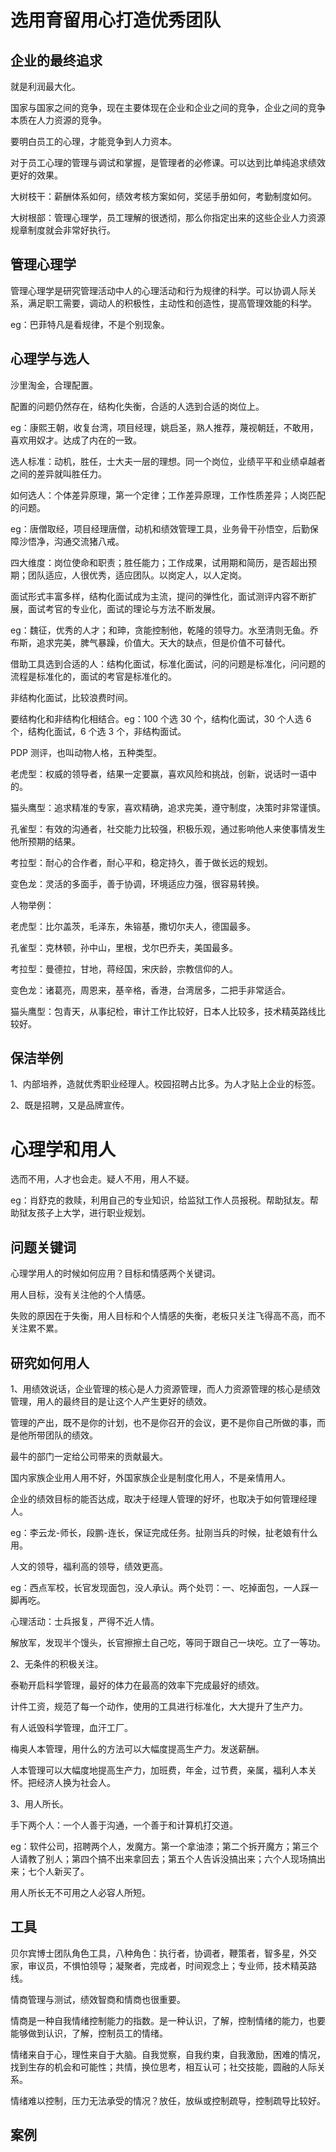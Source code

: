 # 选用育留用心打造优秀团队

## 企业的最终追求

就是利润最大化。

国家与国家之间的竞争，现在主要体现在企业和企业之间的竞争，企业之间的竞争本质在人力资源的竞争。

要明白员工的心理，才能竞争到人力资本。

对于员工心理的管理与调试和掌握，是管理者的必修课。可以达到比单纯追求绩效更好的效果。

大树枝干：薪酬体系如何，绩效考核方案如何，奖惩手册如何，考勤制度如何。

大树根部：管理心理学，员工理解的很透彻，那么你指定出来的这些企业人力资源规章制度就会非常好执行。

## 管理心理学

管理心理学是研究管理活动中人的心理活动和行为规律的科学。可以协调人际关系，满足职工需要，调动人的积极性，主动性和创造性，提高管理效能的科学。

eg：巴菲特凡是看规律，不是个别现象。

## 心理学与选人

沙里淘金，合理配置。

配置的问题仍然存在，结构化失衡，合适的人选到合适的岗位上。

eg：康熙王朝，收复台湾，项目经理，姚启圣，熟人推荐，蔑视朝廷，不敢用，喜欢用奴才。达成了内在的一致。

选人标准：动机，胜任，士大夫一层的理想。同一个岗位，业绩平平和业绩卓越者之间的差异就叫胜任力。

如何选人：个体差异原理，第一个定律；工作差异原理，工作性质差异；人岗匹配的问题。

eg：唐僧取经，项目经理唐僧，动机和绩效管理工具，业务骨干孙悟空，后勤保障沙悟净，沟通交流猪八戒。

四大维度：岗位使命和职责；胜任能力；工作成果，试用期和简历，是否超出预期；团队适应，人很优秀，适应团队。以岗定人，以人定岗。

面试形式丰富多样，结构化面试成为主流，提问的弹性化，面试测评内容不断扩展，面试考官的专业化，面试的理论与方法不断发展。

eg：魏征，优秀的人才；和珅，贪能控制他，乾隆的领导力。水至清则无鱼。乔布斯，追求完美，脾气暴躁，价值大。天大的缺点，但是价值不可替代。

借助工具选到合适的人：结构化面试，标准化面试，问的问题是标准化，问问题的流程是标准化的，面试的考官是标准化的。

非结构化面试，比较浪费时间。

要结构化和非结构化相结合。eg：100 个选 30 个，结构化面试，30 个人选 6 个，结构化面试，6 个选 3 个，非结构面试。

PDP 测评，也叫动物人格，五种类型。

老虎型：权威的领导者，结果一定要赢，喜欢风险和挑战，创新，说话时一语中的。

猫头鹰型：追求精准的专家，喜欢精确，追求完美，遵守制度，决策时非常谨慎。

孔雀型：有效的沟通者，社交能力比较强，积极乐观，通过影响他人来使事情发生他所预期的结果。

考拉型：耐心的合作者，耐心平和，稳定持久，善于做长远的规划。

变色龙：灵活的多面手，善于协调，环境适应力强，很容易转换。

人物举例：

老虎型：比尔盖茨，毛泽东，朱镕基，撒切尔夫人，德国最多。

孔雀型：克林顿，孙中山，里根，戈尔巴乔夫，美国最多。

考拉型：曼德拉，甘地，蒋经国，宋庆龄，宗教信仰的人。

变色龙：诸葛亮，周恩来，基辛格，香港，台湾居多，二把手非常适合。

猫头鹰型：包青天，从事纪检，审计工作比较好，日本人比较多，技术精英路线比较好。

## 保洁举例

1、内部培养，造就优秀职业经理人。校园招聘占比多。为人才贴上企业的标签。

2、既是招聘，又是品牌宣传。

 # 心理学和用人

 选而不用，人才也会走。疑人不用，用人不疑。

 eg：肖舒克的救赎，利用自己的专业知识，给监狱工作人员报税。帮助狱友。帮助狱友孩子上大学，进行职业规划。

 ## 问题关键词
 
 心理学用人的时候如何应用？目标和情感两个关键词。

 用人目标，没有关注他的个人情感。

 失败的原因在于失衡，用人目标和个人情感的失衡，老板只关注飞得高不高，而不关注累不累。

 ## 研究如何用人

1、用绩效说话，企业管理的核心是人力资源管理，而人力资源管理的核心是绩效管理，用人的最终目的是让这个人产生更好的绩效。

管理的产出，既不是你的计划，也不是你召开的会议，更不是你自己所做的事，而是他所带团队的绩效。

最牛的部门一定给公司带来的贡献最大。

国内家族企业用人用不好，外国家族企业是制度化用人，不是亲情用人。

企业的绩效目标的能否达成，取决于经理人管理的好坏，也取决于如何管理经理人。

eg：李云龙-师长，段鹏-连长，保证完成任务。扯刚当兵的时候，扯老娘有什么用。

人文的领导，福利高的领导，绩效更高。

eg：西点军校，长官发现面包，没人承认。两个处罚：一、吃掉面包，一人踩一脚再吃。

心理活动：士兵报复，严得不近人情。

解放军，发现半个馒头，长官擦擦土自己吃，等同于跟自己一块吃。立了一等功。

2、无条件的积极关注。

泰勒开启科学管理，最好的体力在最高的效率下完成最好的绩效。

计件工资，规范了每一个动作，使用的工具进行标准化，大大提升了生产力。

有人诋毁科学管理，血汗工厂。

梅奥人本管理，用什么的方法可以大幅度提高生产力。发送薪酬。

人本管理可以大幅度地提高生产力，加班费，年金，过节费，亲属，福利人本关怀。把经济人换为社会人。

3、用人所长。

手下两个人：一个人善于沟通，一个善于和计算机打交道。

eg：软件公司，招聘两个人，发魔方。第一个拿油漆；第二个拆开魔方；第三个人请教了别人；第四个搞不出来拿回去；第五个人告诉没搞出来；六个人现场搞出来；七个人新买了。

用人所长无不可用之人必容人所短。

 ## 工具

 贝尔宾博士团队角色工具，八种角色：执行者，协调者，鞭策者，智多星，外交家，审议员，不惧怕领导；凝聚者，完成者，时间观念上；专业师，技术精英路线。

 情商管理与测试，绩效智商和情商也很重要。

 情商是一种自我情绪控制能力的指数。是一种认识，了解，控制情绪的能力，也要能够做到认识，了解，控制员工的情绪。

 情绪来自于心，理性来自于大脑。自我觉察，自我约束，自我激励，困难的情况，找到生存的机会和可能性；共情，换位思考，相互认可；社交技能，圆融的人际关系。

 情绪难以控制，压力无法承受的情况？放任，放纵或控制疏导，控制疏导比较好。

 ## 案例

 